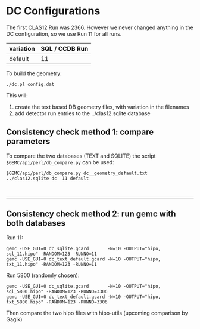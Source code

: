 # DC Configurations

The first CLAS12 Run was 2366. However we never changed anything in the DC configuration, 
so we use Run 11 for all runs.

| variation    | SQL / CCDB Run | 
|--------------|----------------|
| default      | 11             | 


To build the geometry:

````./dc.pl config.dat````

This will:

1. create the text based DB geometry files, with variation in the filenames
2. add detector run entries to the ../clas12.sqlite database

## Consistency check method 1: compare parameters

To compare the two databases (TEXT and SQLITE) the script ` $GEMC/api/perl/db_compare.py` can be used:

````
$GEMC/api/perl/db_compare.py dc__geometry_default.txt      ../clas12.sqlite dc  11 default
````


<br/>

---

## Consistency check method 2: run gemc with both databases

Run 11:

```
gemc -USE_GUI=0 dc_sqlite.gcard       -N=10 -OUTPUT="hipo, sql_11.hipo" -RANDOM=123 -RUNNO=11  
gemc -USE_GUI=0 dc_text_default.gcard -N=10 -OUTPUT="hipo, txt_11.hipo" -RANDOM=123 -RUNNO=11  
```

Run 5800 (randomly chosen):

```
gemc -USE_GUI=0 dc_sqlite.gcard       -N=10 -OUTPUT="hipo, sql_5800.hipo" -RANDOM=123 -RUNNO=3306  
gemc -USE_GUI=0 dc_text_default.gcard -N=10 -OUTPUT="hipo, txt_5800.hipo" -RANDOM=123 -RUNNO=3306  
```

Then compare the two hipo files with hipo-utils (upcoming comparison by Gagik)
